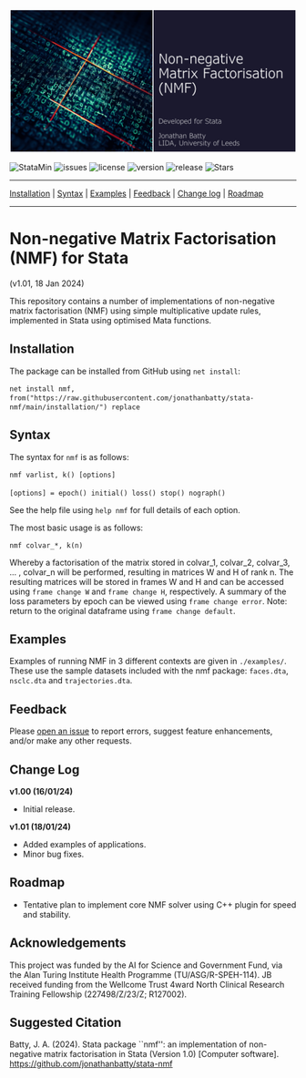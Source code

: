 ![NMF in Stata](assets/package.png?raw=true "NMF in Stata")

![StataMin](https://img.shields.io/badge/stata-17-blue) ![issues](https://img.shields.io/github/issues/jonathanbatty/stata-nmf) ![license](https://img.shields.io/github/license/jonathanbatty/stata-nmf) ![version](https://img.shields.io/github/v/release/jonathanbatty/stata-nmf) ![release](https://img.shields.io/github/release-date/jonathanbatty/stata-nmf) ![Stars](https://img.shields.io/github/stars/jonathanbatty/stata-nmf) 

---

[Installation](#Installation) | [Syntax](#Syntax) | [Examples](#Examples) | [Feedback](#Feedback) | [Change log](#Change-log) | [Roadmap](#Roadmap)

---

# Non-negative Matrix Factorisation (NMF) for Stata
(v1.01, 18 Jan 2024)

This repository contains a number of implementations of non-negative matrix factorisation (NMF) using simple multiplicative update rules, implemented in Stata using optimised Mata functions.

## Installation
The package can be installed from GitHub using `net install`:

```
net install nmf, from("https://raw.githubusercontent.com/jonathanbatty/stata-nmf/main/installation/") replace

```

## Syntax
The syntax for `nmf` is as follows:

```
nmf varlist, k() [options]

[options] = epoch() initial() loss() stop() nograph()
```

See the help file using `help nmf` for full details of each option.

The most basic usage is as follows:

```
nmf colvar_*, k(n)
```

Whereby a factorisation of the matrix stored in colvar_1, colvar_2, colvar_3, ... , colvar_n will be performed, resulting in matrices W and H of rank n. The resulting matrices will be stored in frames W and H and can be accessed using `frame change W` and `frame change H`, respectively. A summary of the loss parameters by epoch can be viewed using `frame change error`. Note: return to the original dataframe using `frame change default`.

## Examples
Examples of running NMF in 3 different contexts are given in `./examples/`. These use the sample datasets included with the nmf package: `faces.dta`, `nsclc.dta` and `trajectories.dta`.

## Feedback
Please [open an issue](https://github.com/jonathanbatty/stata-nmf/issues) to report errors, suggest feature enhancements, and/or make any other requests. 

## Change Log
**v1.00 (16/01/24)**
 - Initial release.
   
**v1.01 (18/01/24)**
- Added examples of applications.
- Minor bug fixes.

## Roadmap
- Tentative plan to implement core NMF solver using C++ plugin for speed and stability.

## Acknowledgements
This project was funded by the AI for Science and Government Fund, via the Alan Turing Institute Health Programme (TU/ASG/R-SPEH-114). JB received funding from the Wellcome Trust 4ward North Clinical Research Training Fellowship (227498/Z/23/Z; R127002). 

## Suggested Citation
Batty, J. A. (2024). Stata package ``nmf'': an implementation of non-negative matrix factorisation in Stata (Version 1.0) [Computer software]. https://github.com/jonathanbatty/stata-nmf
